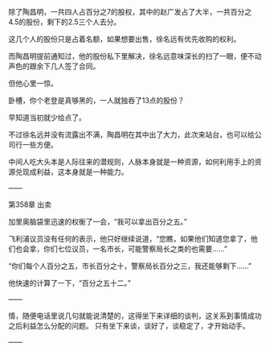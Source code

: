 除了陶昌明，一共四人占百分之7的股权，其中的赵广发占了大半，一共百分之4.5的股份，剩下的2.5三个人去分。

这几个人的股份只是占着名额，如果想要出售，徐名远有优先收购的权利。

而陶昌明提前通知过，他的股份私下里解决，徐名远意味深长的扫了一眼，便不动声色的跟余下几人签了合同。

但他心里一惊。

卧槽，你个老登是真够黑的，一人就独吞了13点的股份？

早知道当初就少给点了。

不过徐名远并没有流露出不满，陶昌明在其中出了大力，此次来站台，也可以给公司行一些方便。

中间人吃大头本是人际往来的潜规则，人脉本身就是一种资源，如何利用手上的资源兑现成利益，这本身就是一种能力。

——

第358章 出卖

加里奥脑袋里迅速的权衡了一会，“我可以拿出百分之五。”

飞利浦议员没有任何的表示，他只好继续说道，“您瞧，如果他们知道您拿了，他们也会拿，你们七位议员，一名市长，可能警察局长之类的也需要……”

“你们每个人百分之五，市长百分之十，警察局长百分之三，我还能够剩下……”

他快速的计算了一下，“百分之五十二。”

——

情，随便电话里说几句就能说清楚的，这得坐下来详细的谈判，这关系到事情成功之后利益怎么分配的问题。
只有坐下来谈，谈好了，谈稳定了，才开始动手。

——

